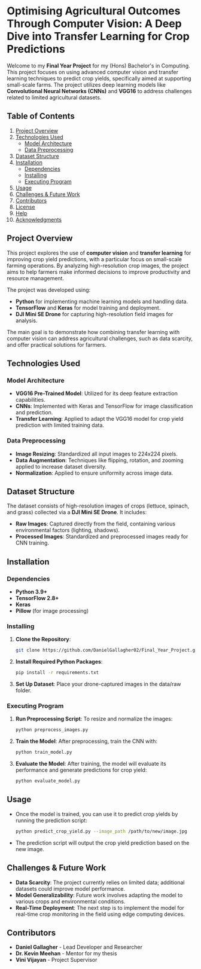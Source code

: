 # Optimising Agricultural Outcomes Through Computer Vision: A Deep Dive into Transfer Learning for Crop Predictions

Welcome to my **Final Year Project** for my (Hons) Bachelor's in Computing. This project focuses on using advanced computer vision and transfer learning techniques to predict crop yields, specifically aimed at supporting small-scale farms. The project utilizes deep learning models like **Convolutional Neural Networks (CNNs)** and **VGG16** to address challenges related to limited agricultural datasets.

## Table of Contents
1. [Project Overview](#project-overview)
2. [Technologies Used](#technologies-used)
   - [Model Architecture](#model-architecture)
   - [Data Preprocessing](#data-preprocessing)
3. [Dataset Structure](#dataset-structure)
4. [Installation](#installation)
   - [Dependencies](#dependencies)
   - [Installing](#installing)
   - [Executing Program](#executing-program)
5. [Usage](#usage)
6. [Challenges & Future Work](#challenges--future-work)
7. [Contributors](#contributors)
8. [License](#license)
9. [Help](#help)
10. [Acknowledgments](#acknowledgments)

## Project Overview

This project explores the use of **computer vision** and **transfer learning** for improving crop yield predictions, with a particular focus on small-scale farming operations. By analyzing high-resolution crop images, the project aims to help farmers make informed decisions to improve productivity and resource management.

The project was developed using:
* **Python** for implementing machine learning models and handling data.
* **TensorFlow** and **Keras** for model training and deployment.
* **DJI Mini SE Drone** for capturing high-resolution field images for analysis.

The main goal is to demonstrate how combining transfer learning with computer vision can address agricultural challenges, such as data scarcity, and offer practical solutions for farmers.

## Technologies Used

### Model Architecture
- **VGG16 Pre-Trained Model**: Utilized for its deep feature extraction capabilities.
- **CNNs**: Implemented with Keras and TensorFlow for image classification and prediction.
- **Transfer Learning**: Applied to adapt the VGG16 model for crop yield prediction with limited training data.

### Data Preprocessing
- **Image Resizing**: Standardized all input images to 224x224 pixels.
- **Data Augmentation**: Techniques like flipping, rotation, and zooming applied to increase dataset diversity.
- **Normalization**: Applied to ensure uniformity across image data.

## Dataset Structure

The dataset consists of high-resolution images of crops (lettuce, spinach, and grass) collected via a **DJI Mini SE Drone**. It includes:
- **Raw Images**: Captured directly from the field, containing various environmental factors (lighting, shadows).
- **Processed Images**: Standardized and preprocessed images ready for CNN training.

## Installation

### Dependencies
- **Python 3.9+**
- **TensorFlow 2.8+**
- **Keras**
- **Pillow** (for image processing)

### Installing

1. **Clone the Repository**:

   ```bash
   git clone https://github.com/DanielGallagher02/Final_Year_Project.git
   ```

2. **Install Required Python Packages**:
   ```bash
   pip install -r requirements.txt
   ```

3. **Set Up Dataset**: Place your drone-captured images in the data/raw folder.

### Executing Program

1. **Run Preprocessing Script**: To resize and normalize the images:
   ```bash
   python preprocess_images.py
   ```

2. **Train the Model**: After preprocessing, train the CNN with:
   ```bash
   python train_model.py
   ```

3. **Evaluate the Model**: After training, the model will evaluate its performance and generate predictions for crop yield:
   ```bash
   python evaluate_model.py
   ```

## Usage

- Once the model is trained, you can use it to predict crop yields by running the prediction script:
  ```bash
  python predict_crop_yield.py --image_path /path/to/new/image.jpg
  ```

- The prediction script will output the crop yield prediction based on the new image.

## Challenges & Future Work

- **Data Scarcity**: The project currently relies on limited data; additional datasets could improve model performance.
- **Model Generalizability**: Future work involves adapting the model to various crops and environmental conditions.
- **Real-Time Deployment**: The next step is to implement the model for real-time crop monitoring in the field using edge computing devices.

## Contributors

- **Daniel Gallagher** - Lead Developer and Researcher
- **Dr. Kevin Meehan** - Mentor for my thesis
- **Vini Vijayan** - Project Supervisor
   

